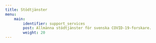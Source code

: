 ```yaml
---
title: Stödtjänster
menu:
    main:
        identifier: support_services
        post: Allmänna stödtjänster för svenska COVID-19-forskare.
        weight: 20
---
```

